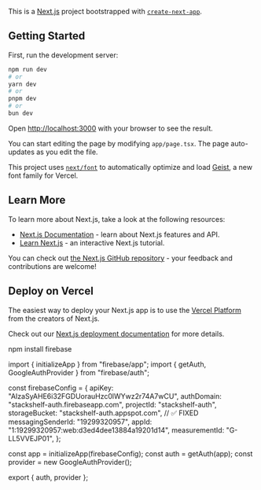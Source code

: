 This is a [Next.js](https://nextjs.org) project bootstrapped with [`create-next-app`](https://nextjs.org/docs/app/api-reference/cli/create-next-app).

## Getting Started

First, run the development server:

```bash
npm run dev
# or
yarn dev
# or
pnpm dev
# or
bun dev
```

Open [http://localhost:3000](http://localhost:3000) with your browser to see the result.

You can start editing the page by modifying `app/page.tsx`. The page auto-updates as you edit the file.

This project uses [`next/font`](https://nextjs.org/docs/app/building-your-application/optimizing/fonts) to automatically optimize and load [Geist](https://vercel.com/font), a new font family for Vercel.

## Learn More

To learn more about Next.js, take a look at the following resources:

- [Next.js Documentation](https://nextjs.org/docs) - learn about Next.js features and API.
- [Learn Next.js](https://nextjs.org/learn) - an interactive Next.js tutorial.

You can check out [the Next.js GitHub repository](https://github.com/vercel/next.js) - your feedback and contributions are welcome!

## Deploy on Vercel

The easiest way to deploy your Next.js app is to use the [Vercel Platform](https://vercel.com/new?utm_medium=default-template&filter=next.js&utm_source=create-next-app&utm_campaign=create-next-app-readme) from the creators of Next.js.

Check out our [Next.js deployment documentation](https://nextjs.org/docs/app/building-your-application/deploying) for more details.

npm install firebase

import { initializeApp } from "firebase/app";
import { getAuth, GoogleAuthProvider } from "firebase/auth";

const firebaseConfig = {
  apiKey: "AIzaSyAHE6i32FGDUorauHzc0lWYwz2r74A7wCU",
  authDomain: "stackshelf-auth.firebaseapp.com",
  projectId: "stackshelf-auth",
  storageBucket: "stackshelf-auth.appspot.com", // ✅ FIXED
  messagingSenderId: "19299320957",
  appId: "1:19299320957:web:d3ed4dee13884a19201d14",
  measurementId: "G-LL5VVEJP01",
};

const app = initializeApp(firebaseConfig);
const auth = getAuth(app);
const provider = new GoogleAuthProvider();

export { auth, provider };


